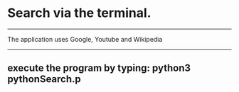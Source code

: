 # Search via the terminal.

__________________________________________
The application uses Google, Youtube and Wikipedia
__________________________________________

## execute the program by typing: python3 pythonSearch.p
